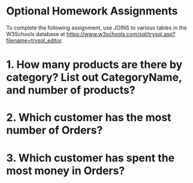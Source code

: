 # Optional Homework Assignments

To complete the following assignment, use JOINS to various tables in the W3Schools database at https://www.w3schools.com/sql/trysql.asp?filename=trysql_editor.


# 1. How many products are there by category?  List out CategoryName, and number of products?

<!-- 
``` sql
SELECT Categories.CategoryName, Count(Products.ProductID) as NumberOfProducts
FROM Products
INNER Join Categories ON Categories.CategoryID = Products.CategoryID
Group by Categories.CategoryName
ORDER BY 1
```
-->
# 2. Which customer has the most number of Orders?
<!-- 
``` sql
Select  Customers.CustomerName, Customers.customerId, count(orderID) cnt
FROM ORders
JOIN Customers ON Customers.customerID = Orders.CustomerID
GROUP BY Customers.CustomerID
ORDER BY cnt desc
```
-->
# 3. Which customer has spent the most money in Orders?
<!-- 
``` sql

SELECT C.CustomerID, C.CustomerName
   , COUNT(DISTINCT O.OrderID) AS NumOfOrders
   , ROUND(SUM(P.Price * OD.Quantity), 2) AS AMOUNT
FROM [Orders] O
INNER JOIN [Customers] C
 ON O.CustomerID = C.CustomerID
INNER JOIN [OrderDetails] OD
 ON O.OrderID = OD.OrderID    
INNER JOIN [Products] P
 ON P.ProductID = OD.ProductID
GROUP BY C.CustomerID
ORDER BY Amount DESC
LIMIT 1
```
-->
